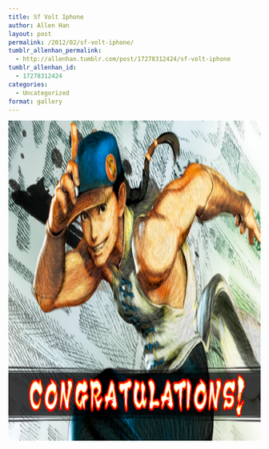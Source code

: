 ```yaml
---
title: Sf Volt Iphone
author: Allen Han
layout: post
permalink: /2012/02/sf-volt-iphone/
tumblr_allenhan_permalink:
  - http://allenhan.tumblr.com/post/17278312424/sf-volt-iphone
tumblr_allenhan_id:
  - 17278312424
categories:
  - Uncategorized
format: gallery
---
```

[<img class="alignnone size-full wp-image-533" alt="tumblr_lz3emjiHF01qzkacto1_" src="/images/uploads/2013/03/tumblr_lz3emjiHF01qzkacto1_.png" width="960" height="640" />][1]

 [1]: /images/uploads/2013/03/tumblr_lz3emjiHF01qzkacto1_.png
